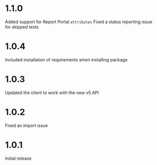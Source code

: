 1.1.0
=====

Added support for Report Portal `attributes`
Fixed a status reporting issue for skipped tests

1.0.4
=====

Included installation of requirements when installing package

1.0.3
=====

Updated the client to work with the new v5 API

1.0.2
=====

Fixed an import issue


1.0.1
=====

Initial release
